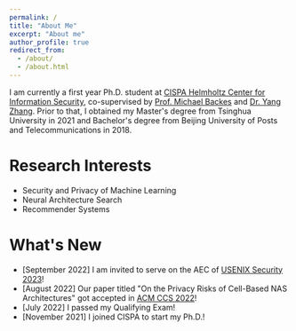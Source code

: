 ```yaml
---
permalink: /
title: "About Me"
excerpt: "About me"
author_profile: true
redirect_from: 
  - /about/
  - /about.html
---
```

I am currently a first year Ph.D. student at [CISPA Helmholtz Center for Information Security](https://cispa.de/en), co-supervised by [Prof. Michael Backes](https://cispa.de/en/about/director-page) and [Dr. Yang Zhang](https://yangzhangalmo.github.io/). Prior to that, I obtained my Master's degree from Tsinghua University in 2021 and Bachelor's degree from Beijing University of Posts and Telecommunications in 2018.

Research Interests
======
- Security and Privacy of Machine Learning
- Neural Architecture Search
- Recommender Systems

What's New
======
- [September 2022] I am invited to serve on the AEC of [USENIX Security 2023](https://www.usenix.org/conference/usenixsecurity23)!
- [August 2022] Our paper titled "On the Privacy Risks of Cell-Based NAS Architectures" got accepted in [ACM CCS 2022](https://www.sigsac.org/ccs/CCS2022/)!
- [July 2022] I passed my Qualifying Exam!
- [November 2021] I joined CISPA to start my Ph.D.!

